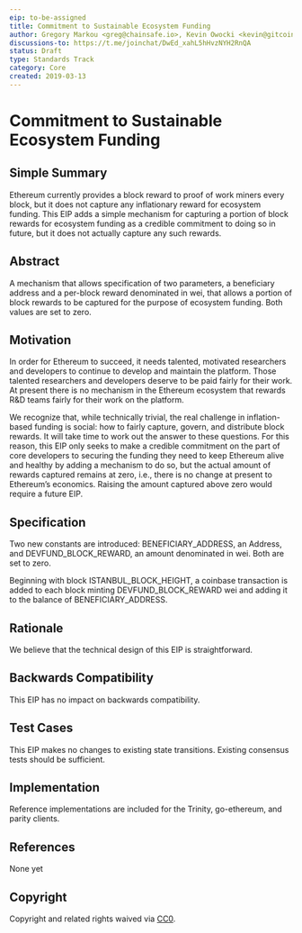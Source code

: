 ```yaml
---
eip: to-be-assigned
title: Commitment to Sustainable Ecosystem Funding
author: Gregory Markou <greg@chainsafe.io>, Kevin Owocki <kevin@gitcoin.co>, Lane Rettig <lane@ethereum.org>
discussions-to: https://t.me/joinchat/DwEd_xahL5hHvzNYH2RnQA
status: Draft
type: Standards Track
category: Core
created: 2019-03-13
---
```


# Commitment to Sustainable Ecosystem Funding

## Simple Summary

Ethereum currently provides a block reward to proof of work miners every block, but it does not capture any inflationary reward for ecosystem funding. This EIP adds a simple mechanism for capturing a portion of block rewards for ecosystem funding as a credible commitment to doing so in future, but it does not actually capture any such rewards.

## Abstract

A mechanism that allows specification of two parameters, a beneficiary address and a per-block reward denominated in wei, that allows a portion of block rewards to be captured for the purpose of ecosystem funding. Both values are set to zero.

## Motivation

In order for Ethereum to succeed, it needs talented, motivated researchers and developers to continue to develop and maintain the platform. Those talented researchers and developers deserve to be paid fairly for their work. At present there is no mechanism in the Ethereum ecosystem that rewards R&D teams fairly for their work on the platform.

We recognize that, while technically trivial, the real challenge in inflation-based funding is social: how to fairly capture, govern, and distribute block rewards. It will take time to work out the answer to these questions. For this reason, this EIP only seeks to make a credible commitment on the part of core developers to securing the funding they need to keep Ethereum alive and healthy by adding a mechanism to do so, but the actual amount of rewards captured remains at zero, i.e., there is no change at present to Ethereum’s economics. Raising the amount captured above zero would require a future EIP.

## Specification

Two new constants are introduced: BENEFICIARY_ADDRESS, an Address, and DEVFUND_BLOCK_REWARD, an amount denominated in wei. Both are set to zero.

Beginning with block ISTANBUL_BLOCK_HEIGHT, a coinbase transaction is added to each block minting DEVFUND_BLOCK_REWARD wei and adding it to the balance of BENEFICIARY_ADDRESS.

## Rationale

We believe that the technical design of this EIP is straightforward.

## Backwards Compatibility

This EIP has no impact on backwards compatibility.

## Test Cases

This EIP makes no changes to existing state transitions. Existing consensus tests should be sufficient.

## Implementation

Reference implementations are included for the Trinity, go-ethereum, and parity clients.

## References

None yet

## Copyright
Copyright and related rights waived via [CC0](https://creativecommons.org/publicdomain/zero/1.0/).
